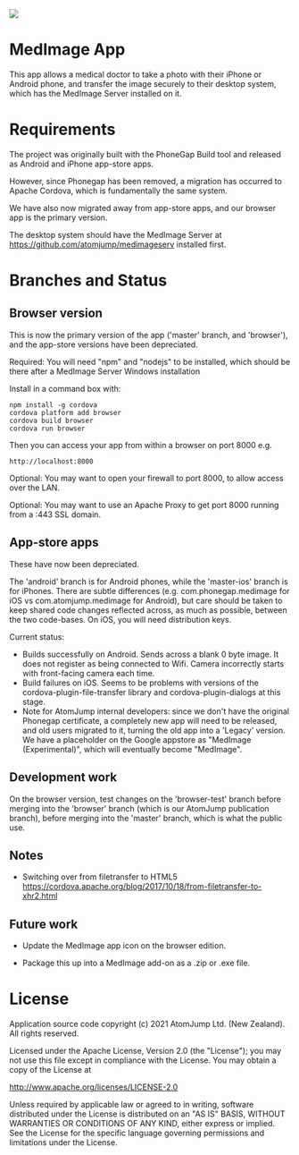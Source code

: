 <img src="http://medimage.co.nz/wp-content/uploads/2018/04/icon-60.png">

# MedImage App

This app allows a medical doctor to take a photo with their iPhone or Android phone, and transfer the image
securely to their desktop system, which has the MedImage Server installed on it.

# Requirements


The project was originally built with the PhoneGap Build tool and released as Android and iPhone app-store apps.

However, since Phonegap has been removed, a migration has occurred to Apache Cordova, which is fundamentally the same system. 

We have also now migrated away from app-store apps, and our browser app is the primary version.


The desktop system should have the MedImage Server at https://github.com/atomjump/medimageserv installed first.


# Branches and Status



## Browser version

This is now the primary version of the app ('master' branch, and 'browser'), and the app-store versions have been depreciated.


Required: You will need "npm" and "nodejs" to be installed, which should be there after a MedImage Server Windows installation

Install in a command box with:
```
npm install -g cordova  
cordova platform add browser
cordova build browser
cordova run browser
```

Then you can access your app from within a browser on port 8000 e.g.

```
http://localhost:8000
```

Optional: You may want to open your firewall to port 8000, to allow access over the LAN.

Optional: You may want to use an Apache Proxy to get port 8000 running from a :443 SSL domain.




## App-store apps

These have now been depreciated.

The 'android' branch is for Android phones, while the 'master-ios' branch is for iPhones. There are subtle differences (e.g. com.phonegap.medimage for iOS vs com.atomjump.medimage for Android), but care should be taken to keep shared code changes reflected across, as much as possible, between the two code-bases.
On iOS, you will need distribution keys.

Current status:

* Builds successfully on Android. Sends across a blank 0 byte image. It does not register as being connected to Wifi. Camera incorrectly starts with front-facing camera each time.
* Build failures on iOS. Seems to be problems with versions of the cordova-plugin-file-transfer library and cordova-plugin-dialogs at this stage.
* Note for AtomJump internal developers: since we don't have the original Phonegap certificate, a completely new app will need to be released, and old users migrated to it, turning the old app into a 'Legacy' version. We have a placeholder on the Google appstore as "MedImage (Experimental)", which will eventually become "MedImage". 



## Development work

On the browser version, test changes on the 'browser-test' branch before merging into the 'browser' branch (which is our AtomJump publication branch),
before merging into the 'master' branch, which is what the public use.


## Notes

* Switching over from filetransfer to HTML5
https://cordova.apache.org/blog/2017/10/18/from-filetransfer-to-xhr2.html

## Future work

* Update the MedImage app icon on the browser edition.

* Package this up into a MedImage add-on as a .zip or .exe file.

# License

Application source code copyright (c) 2021 AtomJump Ltd. (New Zealand). All rights reserved.


Licensed under the Apache License, Version 2.0 (the "License");
you may not use this file except in compliance with the License.
You may obtain a copy of the License at

http://www.apache.org/licenses/LICENSE-2.0

Unless required by applicable law or agreed to in writing, software
distributed under the License is distributed on an "AS IS" BASIS,
WITHOUT WARRANTIES OR CONDITIONS OF ANY KIND, either express or implied.
See the License for the specific language governing permissions and
limitations under the License.



